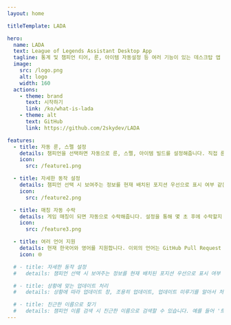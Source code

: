 ```yaml
---
layout: home

titleTemplate: LADA

hero:
  name: LADA
  text: League of Legends Assistant Desktop App
  tagline: 통계 및 챔피언 티어, 룬, 아이템 자동설정 등 여러 기능이 있는 데스크탑 앱 입니다.
  image:
    src: /logo.png
    alt: logo
    width: 160
  actions:
    - theme: brand
      text: 시작하기
      link: /ko/what-is-lada
    - theme: alt
      text: GitHub
      link: https://github.com/2skydev/LADA

features:
  - title: 자동 룬, 스펠 설정
    details: 챔피언을 선택하면 자동으로 룬, 스펠, 아이템 빌드를 설정해줍니다. 직접 룬 아이콘을 눌러서 변경할 수도 있습니다.
    icon:
      src: /feature1.png

  - title: 자세한 동작 설정
    details: 챔피언 선택 시 보여주는 정보를 현재 배치된 포지션 우선으로 표시 여부 같은 자세한 동작을 설정할 수 있습니다.
    icon:
      src: /feature2.png

  - title: 매칭 자동 수락
    details: 게임 매칭이 되면 자동으로 수락해줍니다. 설정을 통해 몇 초 후에 수락할지 설정할 수 있습니다.
    icon:
      src: /feature3.png

  - title: 여러 언어 지원
    details: 현재 한국어와 영어를 지원합니다. 이외의 언어는 GitHub Pull Request 또는 Issue를 통해 요청할 수 있습니다.
    icon: 🌐

  # - title: 자세한 동작 설정
  #   details: 챔피언 선택 시 보여주는 정보를 현재 배치된 포지션 우선으로 표시 여부 같은 자세한 동작을 설정할 수 있습니다.

  # - title: 상황에 맞는 업데이트 처리
  #   details: 상황에 따라 업데이트 창, 조용히 업데이트, 업데이트 미루기를 알아서 처리해줍니다.

  # - title: 친근한 이름으로 찾기
  #   details: 챔피언 이름 검색 시 친근한 이름으로 검색할 수 있습니다. 예를 들어 '트타' 가 있습니다.
---
```


